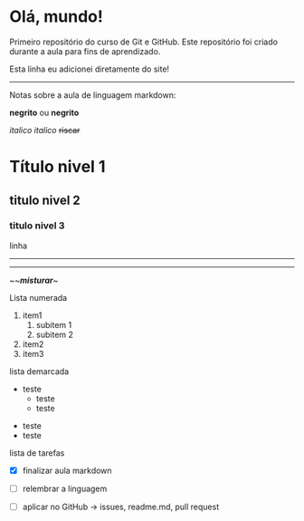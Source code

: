 # Olá, mundo!
 
 Primeiro repositório do curso de Git e GitHub.
 Este repositório foi criado durante a aula para fins de aprendizado. 

Esta linha eu adicionei diretamente do site!


***
Notas sobre a aula de linguagem markdown:

**negrito** 
ou
__negrito__ 

*italico* 
_italico_ 
~~riscar~~ 
# Título nivel 1
## titulo nivel 2
### titulo nivel 3

linha 
*** 
---

~~**_misturar_**~

Lista numerada
1. item1
   1. subitem 1
   1. subitem 2
1. item2
1. item3

lista demarcada
* teste
   * teste
   * teste
- teste
- teste

lista de tarefas
- [x] finalizar aula markdown
- [ ] relembrar a linguagem
- [ ] aplicar no GitHub -> issues, readme.md, pull request


